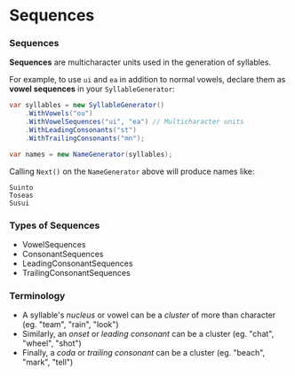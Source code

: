 # Sequences

### Sequences

**Sequences** are multicharacter units used in the generation of syllables.&#x20;

For example, to use `ui` and `ea` in addition to normal vowels, declare them as **vowel sequences** in your `SyllableGenerator`:

```csharp
var syllables = new SyllableGenerator()
    .WithVowels("ou")
    .WithVowelSequences("ui", "ea") // Multicharacter units
    .WithLeadingConsonants("st")
    .WithTrailingConsonants("mn");

var names = new NameGenerator(syllables);
```

Calling `Next()` on the `NameGenerator` above will produce names like:

```
Suinto
Toseas
Susui
```

### Types of Sequences

* VowelSequences
* ConsonantSequences
* LeadingConsonantSequences
* TrailingConsonantSequences

### Terminology

* A syllable's _nucleus_ or vowel can be a _cluster_ of more than character (eg. "team", "rain", "look")
* Similarly, an _onset_ or _leading consonant_ can be a cluster (eg. "chat", "wheel", "shot")
* Finally, a _coda_ or _trailing consonant_ can be a cluster (eg. "beach", "mark", "tell")
